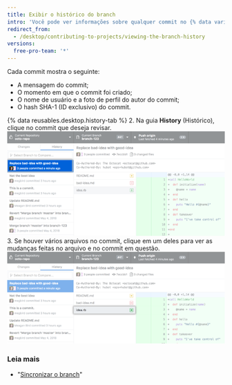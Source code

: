 ```yaml
---
title: Exibir o histórico do branch
intro: 'Você pode ver informações sobre qualquer commit no {% data variables.product.prodname_desktop %}, incluindo uma diff das alterações introduzidas pelo commit.'
redirect_from:
  - /desktop/contributing-to-projects/viewing-the-branch-history
versions:
  free-pro-team: '*'
---
```


Cada commit mostra o seguinte:

 - A mensagem do commit;
 - O momento em que o commit foi criado;
 - O nome de usuário e a foto de perfil do autor do commit;
 - O hash SHA-1 (ID exclusivo) do commit.

{% data reusables.desktop.history-tab %}
2. Na guia **History** (Histórico), clique no commit que deseja revisar. ![Commit na guia History (Histórico)](/assets/images/help/desktop/branch-history-commit.png)
3. Se houver vários arquivos no commit, clique em um deles para ver as mudanças feitas no arquivo e no commit em questão. ![Arquivo no commit](/assets/images/help/desktop/branch-history-file.png)

### Leia mais

- "[Sincronizar o branch](/desktop/guides/contributing-to-projects/syncing-your-branch/)"

